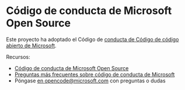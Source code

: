 # <a name="microsoft-open-source-code-of-conduct"></a>Código de conducta de Microsoft Open Source  

Este proyecto ha adoptado el Código de [conducta de Código de código abierto de Microsoft](https://opensource.microsoft.com/codeofconduct).  

Recursos:  

*   [Código de conducta de Microsoft Open Source](https://opensource.microsoft.com/codeofconduct)  
*   [Preguntas más frecuentes sobre código de conducta de Microsoft](https://opensource.microsoft.com/codeofconduct/faq)  
*   Póngase [en opencode@microsoft.com](mailto:opencode@microsoft.com) con preguntas o dudas  
